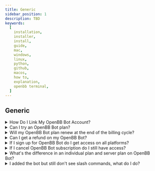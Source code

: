 ```yaml
---
title: Generic
sidebar_position: 1
description: TBD
keywords:
  [
    installation,
    installer,
    install,
    guide,
    mac,
    windows,
    linux,
    python,
    github,
    macos,
    how to,
    explanation,
    openbb terminal,
  ]
---
```


## Generic

<details><summary>How Do I Link My OpenBB Bot Account?</summary>

After you signup for an OpenBB Bot plan you can link your accounts from <a href="https://my.openbb.co/app/bot" class="_hyper-link">here</a>

</details>

<details><summary>Can I try an OpenBB Bot plan?</summary>

You can try a preview of any plan by just running commands on a server that has OpenBB Bot, like <a href='https://my.openbb.co/discord' class='_hyper-link'>OpenBB Discord</a>. We offer a limited amount of daily commands.

</details>


<details><summary>Will my OpenBB Bot plan renew at the end of the billing cycle?</summary>

Yes, plans renew automatically at the end of the monthly and yearly billing cycles. You can cancel your plan at any time, before the end of the billing cycle, and it will not auto-renew anymore.

</details>


<details><summary>Can I get a refund on my OpenBB Bot?</summary>

Since we offer a free command tier to try commands we don't offer refunds as you have had ample time to try the service and make a decision.

</details>


<details><summary>If I sign up for OpenBB Bot do I get access on all platforms?</summary>

Yes! You will have access on Discord, and other platforms as we add support.

</details>

<details><summary>If I cancel OpenBB Bot subscription do I still have access?</summary>

No, you will lose your access but you get a credit on your account of the prorated amount until the end of your current billing cycle.

</details>


<details><summary>What's the difference in an individual plan and server plan on OpenBB Bot?</summary>

An individual plan gives your account access to OpenBB Bot while a server plan gives the whole server access. An individual plan carries more perks with it than a server plan, which you can find by clicking on the plan.

</details>


<details><summary>I added the bot but still don't see slash commands, what do I do?</summary>

<img class="mb-8" src="https://assets-global.website-files.com/5f9072399b2640f14d6a2bf4/625ddbedd330d37960463537_Untitled.png" />

Just head to <b>Server Settings → Integrations</b> and then <b>click ‘Manage’ next to an app</b>, where you will behold a new, shiny, and dare we say <i>dazzling</i>, new surface.

<ul class="list-disc my-4 ml-4">
  <li>Use toggles to modify which members can use commands</li>
  <li>Use toggles to modify which channels allow commands</li>
</ul>

There’s also a command-specific list, where you can make customized permissions for each command.
<ul class="list-disc my-4 ml-4">
  <li>By default, these are all synced to the command permission at the top.</li>
  <li>You can unsync an individual command to make further customizations.</li>
</ul>

For more information click <a rel="noreferrer noopener" target="_blank" href="https://discord.com/blog/slash-commands-permissions-discord-apps-bots" class="_hyper-link">here</a>.

</details>
